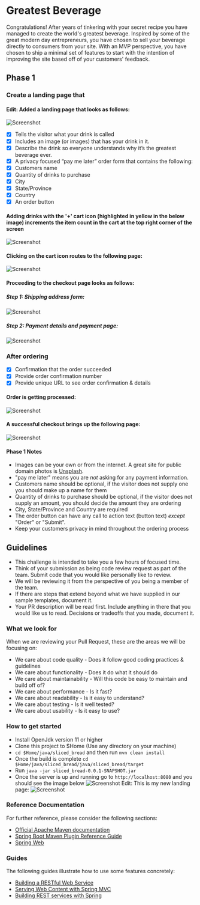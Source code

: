 # Greatest Beverage

Congratulations! After years of tinkering with your secret recipe you have managed to create the world's greatest beverage. Inspired by some of the great modern day entrepreneurs, you have chosen to sell your beverage directly to consumers from your site. With an MVP perspective, you have chosen to ship a minimal set of features to start with the intention of improving the site based off of your customers' feedback.

## Phase 1

### Create a landing page that
#### Edit: Added a landing page that looks as follows:
![Screenshot](landingPage.png)
- [x] Tells the visitor what your drink is called
- [x] Includes an image (or images) that has your drink in it.
- [x] Describe the drink so everyone understands why it’s the greatest beverage ever.
- [x] A privacy focused “pay me later” order form that contains the following:
- [x] Customers name
- [x] Quantity of drinks to purchase
- [x] City
- [x] State/Province
- [x] Country
- [x] An order button
#### Adding drinks with the '+' cart icon (highlighted in yellow in the below image) increments the item count in the cart at the top right corner of the screen 
![Screenshot](drinkAddingHighlighted.png)
#### Clicking on the cart icon routes to the following page:
![Screenshot](cartPage.png)
#### Proceeding to the checkout page looks as follows:
##### Step 1: Shipping address form:
![Screenshot](shippingAddressForm.png)
##### Step 2: Payment details and payment page:
![Screenshot](orderSummary.png)
### After ordering

- [x] Confirmation that the order succeeded
- [x] Provide order confirmation number
- [x] Provide unique URL to see order confirmation & details
#### Order is getting processed:
![Screenshot](orderProcessing.png)
#### A successful checkout brings up the following page:
![Screenshot](successfulCheckout.png)
#### Phase 1 Notes

- Images can be your own or from the internet. A great site for public domain photos is [Unsplash](https://www.unsplash.com).
- "pay me later" means you are *not* asking for any payment information.
- Customers name should be optional, if the visitor does not supply one you should make up a name for them
- Quantity of drinks to purchase should be optional, if the visitor does not supply an amount, you should decide the amount they are ordering
- City, State/Province and Country are required
- The order button can have any call to action text (button text) *except* "Order" or "Submit".
- Keep your customers privacy in mind throughout the ordering process

## Guidelines

- This challenge is intended to take you a few hours of focused time.
- Think of your submission as being code review request as part of the team. Submit code that you would like personally like to review.
- We will be reviewing it from the perspective of you being a member of the team.
- If there are steps that extend beyond what we have supplied in our sample templates, document it.
- Your PR description will be read first. Include anything in there that you would like us to read. Decisions or tradeoffs that you made, document it.

### What we look for

When we are reviewing your Pull Request, these are the areas we will be focusing on:

- We care about code quality - Does it follow good coding practices & guidelines
- We care about functionality - Does it do what it should do
- We care about maintainability - Will this code be easy to maintain and build off of?
- We care about performance - Is it fast?
- We care about readability - Is it easy to understand?
- We care about testing - Is it well tested?
- We care about usability - Is it easy to use?

### How to get started

* Install OpenJdk version 11 or higher
* Clone this project to $Home (Use any directory on your machine)
* `cd $Home/java/sliced_bread` and then run `mvn clean install`
* Once the build is complete `cd $Home/java/sliced_bread/java/sliced_bread/target`
* Run `java -jar sliced_bread-0.0.1-SNAPSHOT.jar`
* Once the server is up and running go to `http://localhost:8080` and you should see the image below
![Screenshot](finished.png)
Edit: This is my new landing page:
![Screenshot](landingPage.png)
### Reference Documentation
For further reference, please consider the following sections:

* [Official Apache Maven documentation](https://maven.apache.org/guides/index.html)
* [Spring Boot Maven Plugin Reference Guide](https://docs.spring.io/spring-boot/docs/2.4.5/maven-plugin/reference/html/)
* [Spring Web](https://docs.spring.io/spring-boot/docs/2.4.5/reference/htmlsingle/#boot-features-developing-web-applications)

### Guides
The following guides illustrate how to use some features concretely:

* [Building a RESTful Web Service](https://spring.io/guides/gs/rest-service/)
* [Serving Web Content with Spring MVC](https://spring.io/guides/gs/serving-web-content/)
* [Building REST services with Spring](https://spring.io/guides/tutorials/bookmarks/)

